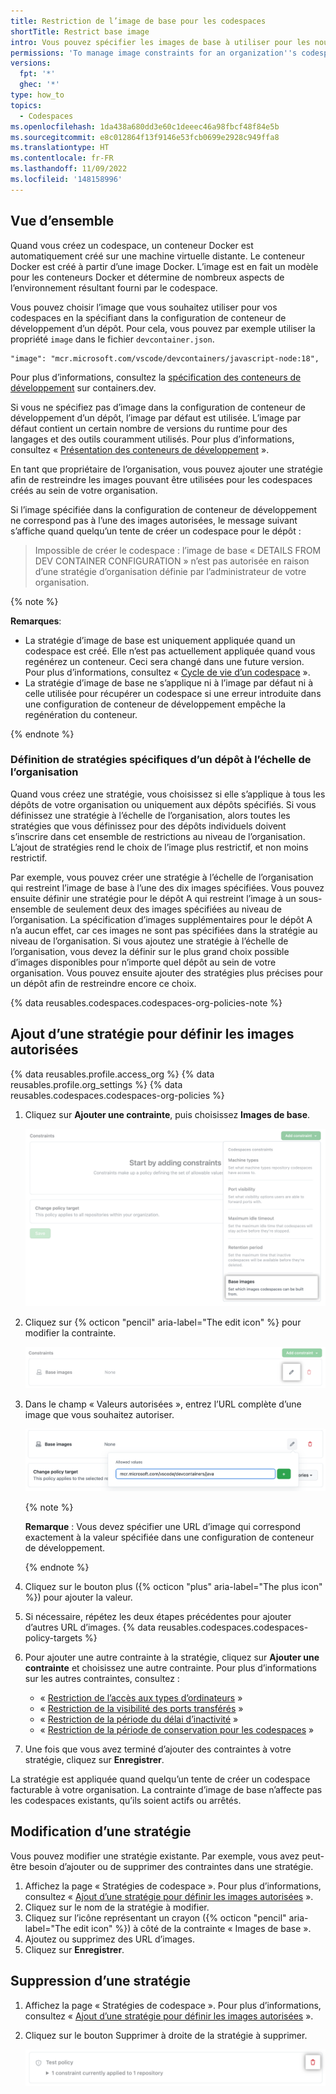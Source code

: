 ```yaml
---
title: Restriction de l’image de base pour les codespaces
shortTitle: Restrict base image
intro: Vous pouvez spécifier les images de base à utiliser pour les nouveaux codespaces créés au sein de votre organisation.
permissions: 'To manage image constraints for an organization''s codespaces, you must be an owner of the organization.'
versions:
  fpt: '*'
  ghec: '*'
type: how_to
topics:
  - Codespaces
ms.openlocfilehash: 1da438a680dd3e60c1deeec46a98fbcf48f84e5b
ms.sourcegitcommit: e8c012864f13f9146e53fcb0699e2928c949ffa8
ms.translationtype: HT
ms.contentlocale: fr-FR
ms.lasthandoff: 11/09/2022
ms.locfileid: '148158996'
---
```

## Vue d’ensemble

Quand vous créez un codespace, un conteneur Docker est automatiquement créé sur une machine virtuelle distante. Le conteneur Docker est créé à partir d’une image Docker. L’image est en fait un modèle pour les conteneurs Docker et détermine de nombreux aspects de l’environnement résultant fourni par le codespace.

Vous pouvez choisir l’image que vous souhaitez utiliser pour vos codespaces en la spécifiant dans la configuration de conteneur de développement d’un dépôt. Pour cela, vous pouvez par exemple utiliser la propriété `image` dans le fichier `devcontainer.json`.

```json{:copy}
"image": "mcr.microsoft.com/vscode/devcontainers/javascript-node:18",
```

Pour plus d’informations, consultez la [spécification des conteneurs de développement](https://containers.dev/implementors/json_reference/) sur containers.dev.

Si vous ne spécifiez pas d’image dans la configuration de conteneur de développement d’un dépôt, l’image par défaut est utilisée. L’image par défaut contient un certain nombre de versions du runtime pour des langages et des outils couramment utilisés. Pour plus d’informations, consultez « [Présentation des conteneurs de développement](/codespaces/setting-up-your-project-for-codespaces/introduction-to-dev-containers#using-the-default-dev-container-configuration) ».

En tant que propriétaire de l’organisation, vous pouvez ajouter une stratégie afin de restreindre les images pouvant être utilisées pour les codespaces créés au sein de votre organisation.

Si l’image spécifiée dans la configuration de conteneur de développement ne correspond pas à l’une des images autorisées, le message suivant s’affiche quand quelqu’un tente de créer un codespace pour le dépôt :

> Impossible de créer le codespace : l’image de base « DETAILS FROM DEV CONTAINER CONFIGURATION » n’est pas autorisée en raison d’une stratégie d’organisation définie par l’administrateur de votre organisation.

{% note %}

**Remarques**: 
* La stratégie d’image de base est uniquement appliquée quand un codespace est créé. Elle n’est pas actuellement appliquée quand vous regénérez un conteneur. Ceci sera changé dans une future version. Pour plus d’informations, consultez « [Cycle de vie d’un codespace](/codespaces/developing-in-codespaces/the-codespace-lifecycle#rebuilding-a-codespace) ».
* La stratégie d’image de base ne s’applique ni à l’image par défaut ni à celle utilisée pour récupérer un codespace si une erreur introduite dans une configuration de conteneur de développement empêche la regénération du conteneur. 

{% endnote %}

### Définition de stratégies spécifiques d’un dépôt à l’échelle de l’organisation

Quand vous créez une stratégie, vous choisissez si elle s’applique à tous les dépôts de votre organisation ou uniquement aux dépôts spécifiés. Si vous définissez une stratégie à l’échelle de l’organisation, alors toutes les stratégies que vous définissez pour des dépôts individuels doivent s’inscrire dans cet ensemble de restrictions au niveau de l’organisation. L’ajout de stratégies rend le choix de l’image plus restrictif, et non moins restrictif.

Par exemple, vous pouvez créer une stratégie à l’échelle de l’organisation qui restreint l’image de base à l’une des dix images spécifiées. Vous pouvez ensuite définir une stratégie pour le dépôt A qui restreint l’image à un sous-ensemble de seulement deux des images spécifiées au niveau de l’organisation. La spécification d’images supplémentaires pour le dépôt A n’a aucun effet, car ces images ne sont pas spécifiées dans la stratégie au niveau de l’organisation. Si vous ajoutez une stratégie à l’échelle de l’organisation, vous devez la définir sur le plus grand choix possible d’images disponibles pour n’importe quel dépôt au sein de votre organisation. Vous pouvez ensuite ajouter des stratégies plus précises pour un dépôt afin de restreindre encore ce choix.

{% data reusables.codespaces.codespaces-org-policies-note %}

## Ajout d’une stratégie pour définir les images autorisées

{% data reusables.profile.access_org %} {% data reusables.profile.org_settings %} {% data reusables.codespaces.codespaces-org-policies %}
1. Cliquez sur **Ajouter une contrainte**, puis choisissez **Images de base**.

   ![Capture d’écran du menu déroulant « Ajouter une contrainte »](/assets/images/help/codespaces/add-constraint-dropdown-image.png)

1. Cliquez sur {% octicon "pencil" aria-label="The edit icon" %} pour modifier la contrainte.

   ![Capture d’écran de l’icône de crayon permettant de modifier la contrainte](/assets/images/help/codespaces/edit-image-constraint.png)

1. Dans le champ « Valeurs autorisées », entrez l’URL complète d’une image que vous souhaitez autoriser.

   ![Capture d’écran d’une entrée dans le champ « Valeurs autorisées »](/assets/images/help/codespaces/image-allowed-values.png)
 
   {% note %}

   **Remarque** : Vous devez spécifier une URL d’image qui correspond exactement à la valeur spécifiée dans une configuration de conteneur de développement.

   {% endnote %}

1. Cliquez sur le bouton plus ({% octicon "plus" aria-label="The plus icon" %}) pour ajouter la valeur.
1. Si nécessaire, répétez les deux étapes précédentes pour ajouter d’autres URL d’images.
{% data reusables.codespaces.codespaces-policy-targets %}
1. Pour ajouter une autre contrainte à la stratégie, cliquez sur **Ajouter une contrainte** et choisissez une autre contrainte. Pour plus d’informations sur les autres contraintes, consultez :
   * « [Restriction de l’accès aux types d’ordinateurs](/codespaces/managing-codespaces-for-your-organization/restricting-access-to-machine-types) »
   * « [Restriction de la visibilité des ports transférés](/codespaces/managing-codespaces-for-your-organization/restricting-the-visibility-of-forwarded-ports) »
   * « [Restriction de la période du délai d’inactivité](/codespaces/managing-codespaces-for-your-organization/restricting-the-idle-timeout-period) »
   * « [Restriction de la période de conservation pour les codespaces](/codespaces/managing-codespaces-for-your-organization/restricting-the-retention-period-for-codespaces) »
1. Une fois que vous avez terminé d’ajouter des contraintes à votre stratégie, cliquez sur **Enregistrer**.

La stratégie est appliquée quand quelqu’un tente de créer un codespace facturable à votre organisation. La contrainte d’image de base n’affecte pas les codespaces existants, qu’ils soient actifs ou arrêtés.

## Modification d’une stratégie

Vous pouvez modifier une stratégie existante. Par exemple, vous avez peut-être besoin d’ajouter ou de supprimer des contraintes dans une stratégie.

1. Affichez la page « Stratégies de codespace ». Pour plus d’informations, consultez « [Ajout d’une stratégie pour définir les images autorisées](#adding-a-policy-to-define-the-allowed-images) ».
1. Cliquez sur le nom de la stratégie à modifier.
1. Cliquez sur l’icône représentant un crayon ({% octicon "pencil" aria-label="The edit icon" %}) à côté de la contrainte « Images de base ».
1. Ajoutez ou supprimez des URL d’images.
1. Cliquez sur **Enregistrer**.

## Suppression d’une stratégie 

1. Affichez la page « Stratégies de codespace ». Pour plus d’informations, consultez « [Ajout d’une stratégie pour définir les images autorisées](#adding-a-policy-to-define-the-allowed-images) ».
1. Cliquez sur le bouton Supprimer à droite de la stratégie à supprimer.

   ![Capture d’écran du bouton de suppression d’une stratégie](/assets/images/help/codespaces/policy-delete.png)
